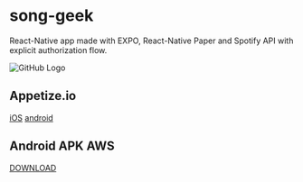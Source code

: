 # song-geek
React-Native app made with EXPO, React-Native Paper and Spotify API
with explicit authorization flow.

![GitHub Logo](https://developer.spotify.com/assets/AuthG_AuthoriztionCode.png)



## Appetize.io
[iOS](https://appetize.io/app/zx8wahq08g7155p0v6q6cuag8g)
[android](https://appetize.io/app/b0yw4wdjvc64q8c9wndm03cgf8)


## Android APK AWS
[DOWNLOAD](https://exp-shell-app-assets.s3.us-west-1.amazonaws.com/android/%40ricardonava/song-geek-451541a6d0764ef1ab997247cb5240e3-signed.apk)
